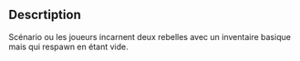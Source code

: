 ## Descrtiption
Scénario ou les joueurs incarnent deux rebelles avec un inventaire basique mais qui respawn en étant vide. 
